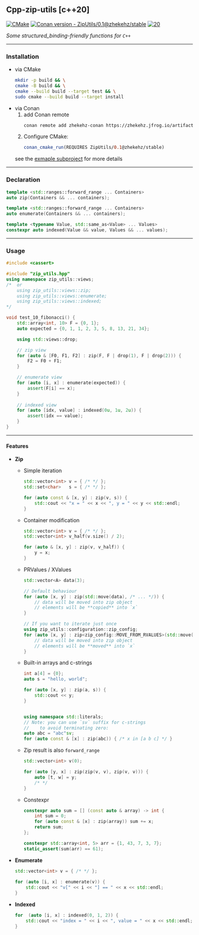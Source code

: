 ## Cpp-zip-utils [c++20] ##
[![CMake](https://github.com/ZhekehZ/Cpp-zip-utils/actions/workflows/cmake.yml/badge.svg?branch=master)](https://github.com/ZhekehZ/Cpp-zip-utils/actions/workflows/cmake.yml)
[![Conan version - ZipUtils/0.1@zhekehz/stable](https://img.shields.io/badge/Conan_version-ZipUtils%2F0.1%40zhekehz%2Fstable-6699cb?logo=conan&logoColor=6699cb)](https://https://zhekehz.jfrog.io/artifactory/api/conan/zhekehz-conan)
[![20](https://img.shields.io/badge/20-red?logo=c%2B%2B)](https://)  

_Some structured_binding-friendly functions for `C++`_

---
### Installation ###
- via CMake
    ```bash
    mkdir -p build && \
    cmake -B build && \
    cmake --build build --target test && \
    sudo cmake --build build --target install
    ```
- via Conan
    1. add Conan remote
        ```bash
        conan remote add zhekehz-conan https://zhekehz.jfrog.io/artifactory/api/conan/zhekehz-conan
        ```
    2. Configure CMake:
        ```cmake
        conan_cmake_run(REQUIRES ZipUtils/0.1@zhekehz/stable)
        ```
    see the [exmaple subproject](example) for more details
---
### Declaration ###
```c++
template <std::ranges::forward_range ... Containers>
auto zip(Containers && ... containers);
```

```c++
template <std::ranges::forward_range ... Containers>
auto enumerate(Containers && ... containers);
```

```c++
template <typename Value, std::same_as<Value> ... Values>
constexpr auto indexed(Value && value, Values && ... values);
```
---
### Usage ###
```c++
#include <cassert>

#include "zip_utils.hpp"
using namespace zip_utils::views;
/*  or
    using zip_utils::views::zip;
    using zip_utils::views::enumerate;
    using zip_utils::views::indexed;
*/

void test_10_fibonacci() {    
    std::array<int, 10> F = {0, 1};
    auto expected = {0, 1, 1, 2, 3, 5, 8, 13, 21, 34};

    using std::views::drop;

    // zip view
    for (auto & [F0, F1, F2] : zip(F, F | drop(1), F | drop(2))) {
        F2 = F0 + F1;
    }

    // enumerate view
    for (auto [i, x] : enumerate(expected)) {
        assert(F[i] == x);
    }
    
    // indexed view
    for (auto [idx, value] : indexed(0u, 1u, 2u)) {
        assert(idx == value);
    }
}
```
---
#### Features ####
*   **Zip**
    *   Simple iteration
        ```c++
        std::vector<int> v = { /* */ };
        std::set<char>   s = { /* */ };
        
        for (auto const & [x, y] : zip(v, s)) { 
            std::cout << "x = " << x << ", y = " << y << std::endl; 
        }
        ```
      
    *   Container modification
        ```c++
        std::vector<int> v = { /* */ };
        std::vector<int> v_half(v.size() / 2); 
        
        for (auto & [x, y] : zip(v, v_half)) {
            y = x;
        }
        ```

    *   PRValues / XValues
        ```c++
        std::vector<A> data(3);

        // Default behaviour
        for (auto [x, y] : zip(std::move(data), /* ... */)) {
            // data will be moved into zip object
            // elements will be **copied** into `x`
        }
        
        // If you want to iterate just once
        using zip_utils::configuration::zip_config;
        for (auto [x, y] : zip<zip_config::MOVE_FROM_RVALUES>(std::move(data), /* ... */) {
            // data will be moved into zip object
            // elements will be **moved** into `x`
        }
        ```

    *   Built-in arrays and c-strings
        ```c++
        int a[4] = {0};
        auto s = "hello, world";
        
        for (auto [x, y] : zip(a, s)) {
            std::cout << y;  
        }
        
        
        using namespace std::literals;
        // Note: you can use `sv` suffix for c-strings 
        //    to avoid terminating zero:
        auto abc = "abc"sv; 
        for (auto const & [x] : zip(abc)) { /* x in [a b c] */ }
        ```
      
    *   Zip result is also `forward_range`
        ```c++
        std::vector<int> v(0);
        
        for (auto [y, x] : zip(zip(v, v), zip(v, v))) {
            auto [t, w] = y;     
            /* */
        }
        ```
      
    *   Constexpr
        ```c++
        constexpr auto sum = [] (const auto & array) -> int {
            int sum = 0;
            for (auto const & [x] : zip(array)) sum += x;  
            return sum;
        };
        
        constexpr std::array<int, 5> arr = {1, 43, 7, 3, 7};
        static_assert(sum(arr) == 61);
        ```

*   **Enumerate**
    ```c++
    std::vector<int> v = { /* */ };
        
    for (auto [i, x] : enumerate(v)) {
        std::cout << "v[" << i << "] == " << x << std::endl;
    }
    ```
*   **Indexed**
    ```c++
    for  (auto [i, x] : indexed(0, 1, 2)) {
        std::cout << "index = " << i << ", value = " << x << std::endl;
    }
    ```
